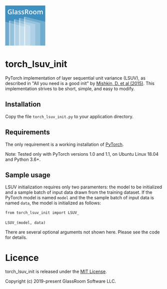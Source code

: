 ![GlassRoom Logo](https://github.com/glassroom/torch_lsuv_init/blob/master/glassroom-logo.png)

# torch_lsuv_init

PyTorch implementation of layer sequential unit variance (LSUV), as described in "All you need is a good init" by [Mishkin, D. et al (2015)](https://arxiv.org/abs/1511.06422). This implementation strives to be short, simple, and easy to modify.

## Installation

Copy the file `torch_lsuv_init.py` to your application directory.

## Requirements

The only requirement is a working installation of [PyTorch](https://pytorch.org/).

Note: Tested only with PyTorch versions 1.0 and 1.1, on Ubuntu Linux 18.04 and Python 3.6+.

## Sample usage

LSUV initialization requires only two paramenters: the model to be initialized and a sample batch of input data drawn from the training dataset. If the PyTorch model is named `model` and the the sample batch of input data is named `data`, the model is initialized as follows:

```
from torch_lsuv_init import LSUV_

LSUV_(model, data)
```

There are several optional arguments not shown here. Please see the code for details.

# Licence

torch_lsuv_init is released under the [MIT License](https://github.com/glassroom/torch_lsuv_init/blob/master/LICENSE).

Copyright (c) 2019-present GlassRoom Software LLC.
